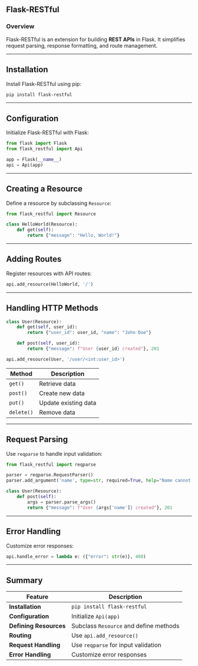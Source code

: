 ## Flask-RESTful  

### Overview  
Flask-RESTful is an extension for building **REST APIs** in Flask. It simplifies request parsing, response formatting, and route management.

---

## Installation  
Install Flask-RESTful using pip:  
```sh
pip install flask-restful
```

---

## Configuration  
Initialize Flask-RESTful with Flask:  
```python
from flask import Flask
from flask_restful import Api

app = Flask(__name__)
api = Api(app)
```

---

## Creating a Resource  
Define a resource by subclassing `Resource`:  
```python
from flask_restful import Resource

class HelloWorld(Resource):
    def get(self):
        return {"message": "Hello, World!"}
```

---

## Adding Routes  
Register resources with API routes:  
```python
api.add_resource(HelloWorld, '/')
```

---

## Handling HTTP Methods  
```python
class User(Resource):
    def get(self, user_id):
        return {"user_id": user_id, "name": "John Doe"}

    def post(self, user_id):
        return {"message": f"User {user_id} created"}, 201

api.add_resource(User, '/user/<int:user_id>')
```

| Method | Description |
|--------|------------|
| `get()` | Retrieve data |
| `post()` | Create new data |
| `put()` | Update existing data |
| `delete()` | Remove data |

---

## Request Parsing  
Use `reqparse` to handle input validation:  
```python
from flask_restful import reqparse

parser = reqparse.RequestParser()
parser.add_argument('name', type=str, required=True, help="Name cannot be blank")

class User(Resource):
    def post(self):
        args = parser.parse_args()
        return {"message": f"User {args['name']} created"}, 201
```

---

## Error Handling  
Customize error responses:  
```python
api.handle_error = lambda e: ({"error": str(e)}, 400)
```

---

## Summary  

| Feature | Description |
|---------|------------|
| **Installation** | `pip install flask-restful` |
| **Configuration** | Initialize `Api(app)` |
| **Defining Resources** | Subclass `Resource` and define methods |
| **Routing** | Use `api.add_resource()` |
| **Request Handling** | Use `reqparse` for input validation |
| **Error Handling** | Customize error responses |
